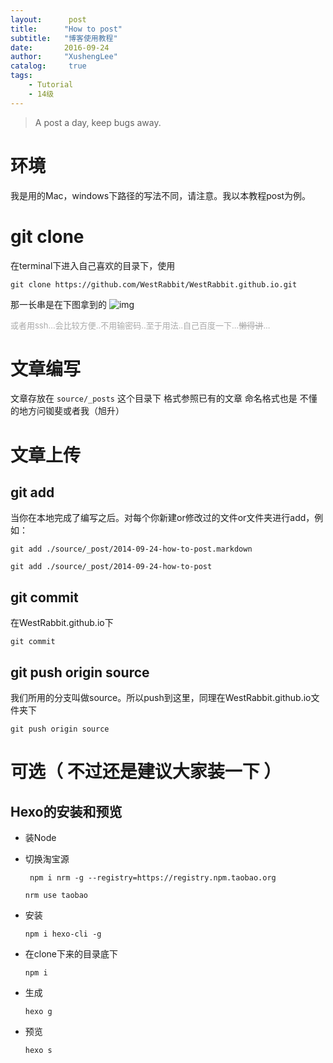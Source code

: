 ```yaml
---
layout:      post
title:      "How to post"
subtitle:   "博客使用教程"
date:       2016-09-24
author:     "XushengLee"
catalog:     true
tags:
	- Tutorial
    - 14级
---
```


> A post a day, keep bugs away.


# 环境

我是用的Mac，windows下路径的写法不同，请注意。我以本教程post为例。

# git clone

在terminal下进入自己喜欢的目录下，使用

` git clone https://github.com/WestRabbit/WestRabbit.github.io.git `

那一长串是在下图拿到的
![img](git-clone.png)


<span style="color:#aaa;font-size:13px;">或者用ssh...会比较方便..不用输密码..至于用法..自己百度一下...<del>懒得讲</del>...</span>

# 文章编写
文章存放在 `source/_posts` 这个目录下
格式参照已有的文章
命名格式也是
不懂的地方问铷斐或者我（旭升）

# 文章上传

## git add

当你在本地完成了编写之后。对每个你新建or修改过的文件or文件夹进行add，例如：
    
` git add ./source/_post/2014-09-24-how-to-post.markdown ` 

` git add ./source/_post/2014-09-24-how-to-post `

## git commit

在WestRabbit.github.io下

` git commit `

## git push origin source

我们所用的分支叫做source。所以push到这里，同理在WestRabbit.github.io文件夹下

` git push origin source `


# 可选（ 不过还是建议大家装一下 ）
## Hexo的安装和预览

- 装Node

- 切换淘宝源

    ` npm i nrm -g --registry=https://registry.npm.taobao.org`

    ` nrm use taobao `

- 安装

    ` npm i hexo-cli -g `

- 在clone下来的目录底下

    ` npm i `

- 生成

    ` hexo g `

- 预览

    ` hexo s `

